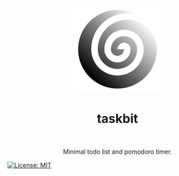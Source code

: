 <p align="center">
  <img alt="taskbit" title="taskbit" src="./assets/icons/task.png">
<h1 align="center"> taskbit </h1> <br>
<p align="center">
   Minimal todo list and pomodoro timer.
</p>

[![License: MIT](https://img.shields.io/badge/License-MIT-yellow.svg)](https://opensource.org/licenses/MIT)
